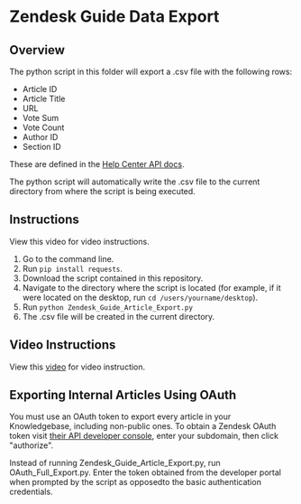 # Zendesk Guide Data Export

## Overview
The python script in this folder will export a .csv file with the following rows:
* Article ID
* Article Title
* URL
* Vote Sum
* Vote Count
* Author ID
* Section ID

These are defined in the [Help Center API docs](https://developer.zendesk.com/rest_api/docs/help_center/articles).

The python script will automatically write the .csv file to the current directory from where the script is being executed.

## Instructions 
View this video for video instructions.

1. Go to the command line.
2. Run `pip install requests`.
3. Download the script contained in this repository.
5. Navigate to the directory where the script is located (for example, if it were located on the desktop, run `cd /users/yourname/desktop`).
6. Run `python Zendesk_Guide_Article_Export.py` 
7. The .csv file will be created in the current directory.


## Video Instructions
View this [video](https://youtu.be/nGYQwV-kpyE) for video instruction.


## Exporting Internal Articles Using OAuth
You must use an OAuth token to export every article in your Knowledgebase, including non-public ones. To obtain a Zendesk OAuth token visit [their API developer console](https://developer.zendesk.com/requests/new), enter your subdomain, then click "authorize". 

Instead of running Zendesk_Guide_Article_Export.py, run OAuth_Full_Export.py. Enter the token obtained from the developer portal when prompted by the script as opposedto the basic authentication credentials. 
